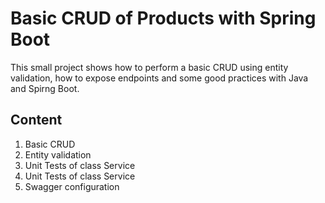 # Basic CRUD of Products with Spring Boot

This small project shows how to perform a basic CRUD using entity validation, how to expose endpoints and some good practices with Java and Spirng Boot.

## Content
  1. Basic CRUD
  2. Entity validation
  3. Unit Tests of class Service
  4. Unit Tests of class Service
  5. Swagger configuration
